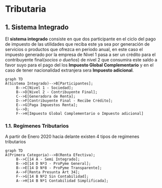 # Tributaria

## 1. Sistema Integrado

El **sistema integrado** consiste en que dos participante en el ciclo del pago de impuesto de las utilidades que reciba este ya sea por generación de servicios o productos que ofrezca en periodo anual, en este caso el impuesto generado por la empresa de Nivel 1 pasa a ser un crédito para el contribuyente final(*socios o dueños*) de nivel 2 que consumira este saldo a favor suyo para el pago del los **Impuesto Global Complementario** y en el caso de tener nacionalidad extranjera sera **Impuesto adicional**.

```mermaid
graph TD
A(Sistema Integrado)-->B[Participantes];
     B-->C[Nivel 1 - Sociedad];
     B-->D[Nivel 2 - Contribuyente Final];
     C-->E[Generadora de Renta];
     D-->F[Contribuyente Final - Recibe Crédito];
     E-->G[Paga Impuestos Renta];
     G-->D;
     F-->H[Impuesto Global Complementario o Impuesto adicional]
```

### 1.1. Regímenes Tributarios

A partir de Enero 2020 hacia delante existen 4 tipos de regimenes tributarios

```mermaid
graph TD
A(Primera Categoria)-->B(Renta Efectiva);
     B-->C[14 A - Semi Integrado];
     B-->D[14 D Nº3 - ProPyme General];
     B-->E[14 D Nº8 - ProPyme Transparente];
     A-->F[Renta Presunta Art 34];
     F-->G[14 B Nº2 Sin Contabilidad];
     A-->H[14 B Nº1 Contabilidad Simplificada];
```
